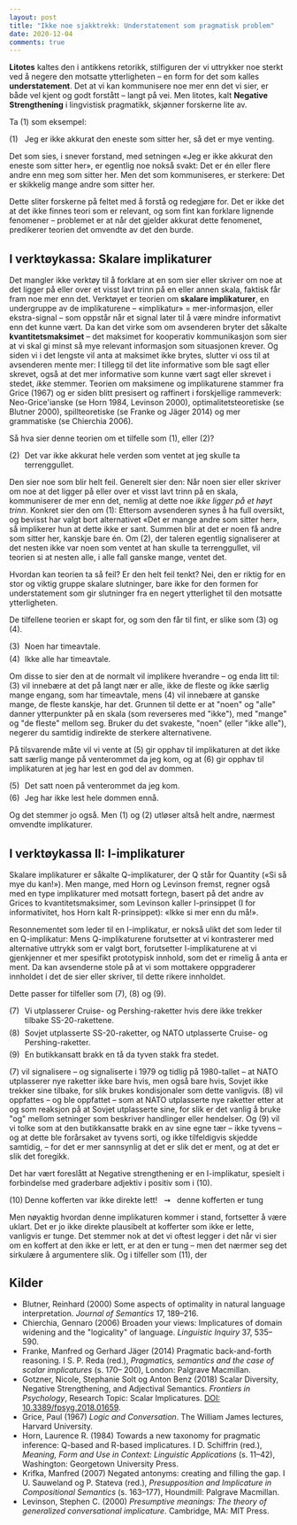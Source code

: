 ```yaml
---
layout: post
title: "Ikke noe sjakktrekk: Understatement som pragmatisk problem"
date: 2020-12-04
comments: true
---
```

<style>
  ol {
  margin-left: 0;
  padding-left: 0;
}
ol li {
  display: block;
  margin-bottom: .4em;
  margin-left: 2em;
}
ol li::before {
  display: inline-block;
  content: "(" counter(item) ") ";
  counter-increment: item;
  width: 2em;
  margin-left: -2em;
}
figcaption {
    color: #333;
    text-align: center;
    font-family: Optima, Candara, Calibri, Arial, sans-serif;
    font-size: .8em;
  line-height: 1.2em;
}	
  .zoom:hover {
  -ms-transform: scale(3); /* IE 9 */
  -webkit-transform: scale(3); /* Safari 3-8 */
  transform: scale(2); 
  transform-origin: 100% 0%;
}
  .small {
  font-variant: small-caps;
}
</style>

<div class="ingress"><p><b>Litotes</b> kaltes den i antikkens retorikk, stilfiguren der vi uttrykker noe sterkt ved å negere den motsatte ytterligheten – en form for det som kalles <b>understatement</b>. Det at vi kan kommunisere noe mer enn det vi sier, er både vel kjent og godt forstått – langt på vei. Men litotes, kalt <b>Negative Strengthening</b> i lingvistisk pragmatikk, skjønner forskerne lite av.</p></div>
<p>Ta (1) som eksempel: </p>
<ol style="margin-top: .4em"><li>Jeg er ikke akkurat den eneste som sitter her, så det er mye venting.
</li></ol>
<p>Det som sies, i snever forstand, med setningen &laquo;Jeg er ikke akkurat den eneste som sitter her&raquo;, er egentlig noe nokså svakt: Det er én eller flere andre enn meg som sitter her. Men det som kommuniseres, er sterkere: Det er skikkelig mange andre som sitter her.</p>
<p>Dette sliter forskerne på feltet med å forstå og redegjøre for. Det er ikke det at det ikke finnes teori som er relevant, og som fint kan forklare lignende fenomener – problemet er at når det gjelder akkurat dette fenomenet, predikerer teorien det omvendte av det den burde.</p>
<h2 style="margin-top: 1.5em">I verktøykassa: Skalare implikaturer</h2>
<p>Det mangler ikke verktøy til å forklare at en som sier eller skriver om noe at det ligger på eller over et visst lavt trinn på en eller annen skala, faktisk får fram noe mer enn det. Verktøyet er teorien om <b>skalare implikaturer</b>, en undergruppe av de implikaturene – &laquo;implikatur&raquo; = mer-informasjon, eller ekstra-signal – som oppstår når et signal later til å være mindre informativt enn det kunne vært. Da kan det virke som om avsenderen bryter det såkalte <b>kvantitetsmaksimet</b> – det maksimet for kooperativ kommunikasjon som sier at vi skal gi minst så mye relevant informasjon som situasjonen krever. Og siden vi i det lengste vil anta at maksimet ikke brytes, slutter vi oss til at avsenderen mente mer: I tillegg til det lite informative som ble sagt eller skrevet, også at det mer informative som kunne vært sagt eller skrevet i stedet, <i>ikke</i> stemmer. Teorien om maksimene og implikaturene stammer fra Grice (1967) og er siden blitt presisert og raffinert i forskjellige rammeverk: Neo-Grice'ianske (se Horn 1984, Levinson 2000), optimalitetsteoretiske (se Blutner 2000), spillteoretiske (se Franke og Jäger 2014) og mer grammatiske (se Chierchia 2006).</p>
<p>Så hva sier denne teorien om et tilfelle som (1), eller (2)?
</p>
<ol style="margin-top: .4em; counter-reset: item 1"><li>Det var ikke akkurat hele verden som ventet at jeg skulle ta terrenggullet.
  </li></ol>
  <p>Den sier noe som blir helt feil. Generelt sier den: Når noen sier eller skriver om noe at det ligger på eller over et visst lavt trinn på en skala, kommuniserer de mer enn det, nemlig at dette noe <i>ikke ligger på et høyt trinn</i>. Konkret sier den om (1): Ettersom avsenderen synes å ha full oversikt, og bevisst har valgt bort alternativet &laquo;Det er mange andre som sitter her&raquo;, så implikerer hun at dette ikke er sant. Summen blir at det er noen få andre som sitter her, kanskje bare én. Om (2), der taleren  egentlig signaliserer at det nesten ikke var noen som ventet at han skulle ta terrenggullet, vil teorien si at nesten alle, i alle fall ganske mange, ventet det. 
  </p>
  <p>Hvordan kan teorien ta så feil? Er den helt feil tenkt? Nei, den er riktig for en stor og viktig gruppe skalare slutninger, bare ikke for den formen for understatement som gir slutninger fra en negert ytterlighet til den motsatte ytterligheten.
  </p>
  <p>De tilfellene teorien er skapt for, og som den får til fint, er slike som (3) og (4).</p>
<ol style="margin-top: .4em; counter-reset: item 2">
  <li>Noen har timeavtale.</li>
  <li>Ikke alle har timeavtale.</li></ol>
  <p>Om disse to sier den at de normalt vil implikere hverandre – og enda litt til: (3) vil innebære at det på langt nær er alle, ikke de fleste og ikke særlig mange engang, som har timeavtale, mens (4) vil innebære at ganske mange, de fleste kanskje, har det. Grunnen til dette er at "noen" og "alle" danner ytterpunkter på en skala (som reverseres med "ikke"), med "mange" og "de fleste" mellom seg. Bruker du det svakeste, "noen" (eller "ikke alle"), negerer du samtidig indirekte de sterkere alternativene.</p>
  <p>På tilsvarende måte vil vi vente at (5) gir opphav til implikaturen at det ikke satt særlig mange på venterommet da jeg kom, og at (6) gir opphav til implikaturen at jeg har lest en god del av dommen.</p>
  <ol style="margin-top: .4em; counter-reset: item 4"><li>Det satt noen på venterommet da jeg kom.
  </li>
<li>Jeg har ikke lest hele dommen ennå.
  </li></ol>
  <p>Og det stemmer jo også. Men (1) og (2) utløser altså helt andre, nærmest omvendte implikaturer.</p>
  <h2 style="margin-top: 1.5em">I verktøykassa II: I-implikaturer</h2>
  <p>Skalare implikaturer er såkalte Q-implikaturer, der Q står for Quantity (&laquo;Si så mye du kan!&raquo;). Men mange, med Horn og Levinson fremst, regner også med en type implikaturer med motsatt fortegn, basert på det andre av Grices to kvantitetsmaksimer, som Levinson kaller I-prinsippet (I for informativitet, hos Horn kalt R-prinsippet): &laquo;Ikke si mer enn du må!&raquo;.
  </p>
  <p>Resonnementet som leder til en I-implikatur, er nokså ulikt det som leder til en Q-implikatur: Mens Q-implikaturene forutsetter at vi kontrasterer med alternative uttrykk som er valgt bort, forutsetter I-implikaturene at vi gjenkjenner et mer spesifikt prototypisk innhold, som det er rimelig å anta er ment. Da kan avsenderne stole på at vi som mottakere oppgraderer innholdet i det de sier eller skriver, til dette rikere innholdet.
  </p><p>Dette passer for tilfeller som (7), (8) og (9).</p>
<ol style="margin-top: .4em; counter-reset: item 6"><li>Vi utplasserer Cruise- og Pershing-raketter hvis dere ikke trekker tilbake SS-20-rakettene.
  </li>
  <li>Sovjet utplasserte SS-20-raketter, og NATO utplasserte Cruise- og Pershing-raketter.</li>
  <li>En butikkansatt brakk en tå da tyven stakk fra stedet.
  </li></ol>
  <p>(7) vil signalisere – og signaliserte i 1979 og tidlig på 1980-tallet – at NATO utplasserer nye raketter ikke bare hvis, men også bare hvis, Sovjet ikke trekker sine tilbake, for slik brukes kondisjonaler som dette vanligvis. (8) vil oppfattes – og ble oppfattet – som at NATO utplasserte nye raketter etter at og som reaksjon på at Sovjet utplasserte sine, for slik er det vanlig å bruke "og" mellom setninger som beskriver handlinger eller hendelser. Og (9) vil vi tolke som at den butikkansatte brakk en av sine egne tær – ikke tyvens – og at dette ble forårsaket av tyvens sorti, og ikke tilfeldigvis skjedde samtidig, – for det er mer sannsynlig at det er slik det er ment, og at det er slik det foregikk.
  </p>
  <p>Det har vært foreslått at Negative strengthening er en I-implikatur, spesielt i forbindelse med graderbare adjektiv i positiv som i (10).</p>
  <ol style="margin-top: .4em; counter-reset: item 9"><li>Denne kofferten var ikke direkte lett! &nbsp; &#8669; &nbsp; denne kofferten er tung
  </li></ol>
  <p>Men nøyaktig hvordan denne implikaturen kommer i stand, fortsetter å være uklart. Det er jo ikke direkte plausibelt at kofferter som ikke er lette, vanligvis er tunge. Det stemmer nok at det vi oftest legger i det når vi sier om en koffert at den ikke er lett, er at den er tung – men det nærmer seg det sirkulære å argumentere slik. Og i tilfeller som (11), der 
  </p>

<h2>Kilder</h2>
<ul id="pubs">
  <li>Blutner, Reinhard (2000) Some aspects of optimality in natural language interpretation. <i>Journal of Semantics</i> 17, 189–216.
  </li>
  <li>Chierchia, Gennaro (2006) Broaden your views: Implicatures of domain widening and the "logicality" of language. <i>Linguistic Inquiry</i> 37, 535–590.
  </li>
  <li>Franke, Manfred og Gerhard Jäger (2014) Pragmatic back-and-forth reasoning. I S. P. Reda (red.), <i>Pragmatics, semantics and the case of scalar implicatures</i> (s. 170– 200), London: Palgrave Macmillan.</li>
  <li>Gotzner, Nicole, Stephanie Solt og Anton Benz (2018) Scalar Diversity, Negative Strengthening, and Adjectival Semantics. <i>Frontiers in Psychology</i>, Research Topic: Scalar Implicatures. <a href="https://doi.org/10.3389/fpsyg.2018.01659">DOI: 10.3389/fpsyg.2018.01659</a>.</li>
  <li>Grice, Paul (1967) <i>Logic and Conversation</i>. The William James lectures, Harvard University.</li>
  <li>Horn, Laurence R. (1984) Towards a new taxonomy for pragmatic inference: Q-based and R-based implicatures. I D. Schiffrin (red.), <i>Meaning, Form and Use in Context: Linguistic Applications</i> (s. 11–42), Washington: Georgetown University Press.
  </li>
  <li>Krifka, Manfred (2007) Negated antonyms: creating and filling the gap. I U. Sauweland og P. Stateva (red.), <i>Presupposition and Implicature in Compositional Semantics</i> (s. 163–177), Houndmill: Palgrave Macmillan.
  </li>
  <li>Levinson, Stephen C. (2000) <i>Presumptive meanings: The theory of generalized conversational implicature</i>. Cambridge, MA: MIT Press.</li>
  </ul>
